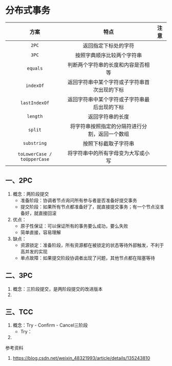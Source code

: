 # 分布式事务

|              方案              |           特点            |  注意  |
|:----------------------------:|:-----------------------:|:----:|
|            `2PC`             |       返回指定下标处的字符        |      |
|            `3PC`             |      按照字典顺序比较两个字符串      |      |
|           `equals`           |    判断两个字符串的长度和内容是否相等    |      |
|          `indexOf`           | 返回字符串中某个字符或子字符串首次出现的下标  |      |
|        `lastIndexOf`         | 返回字符串中某个字符或子字符串最后出现的下标  |      |
|           `length`           |        返回字符串的长度         |      |
|           `split`            | 将字符串按照指定的分隔符进行分割，返回一个数组 |      |
|         `substring`          |       按照下标截取子字符串        |      |
| `toLowerCase / toUpperCase`  |    将字符串中的所有字母变为大写或小写    |      |

## 一、2PC
1. 概念：两阶段提交
   - 准备阶段：协调者节点询问所有参与者是否准备好提交事务
   - 提交阶段：如果所有节点都准备好了，就直接提交事务；有一个节点没准备好，就直接回滚
2. 优点：
   - 原子性保证：可以保证所有的事务要么成功，要么失败
   - 简单直接，容易理解
3. 缺点：
   - 资源锁定：准备阶段，所有资源都在被锁定的状态等待外部触发，不利于高并发的实现
   - 单点故障：如果提交阶段协调者出现了问题，其他节点都在阻塞等待

## 二、3PC
1. 概念：三阶段提交，是两阶段提交的改进版本
2. 

## 三、TCC
1. 概念：Try - Confirm - Cancel三阶段
   - Try：
2. 




参考资料
1. https://blog.csdn.net/weixin_48321993/article/details/135243810